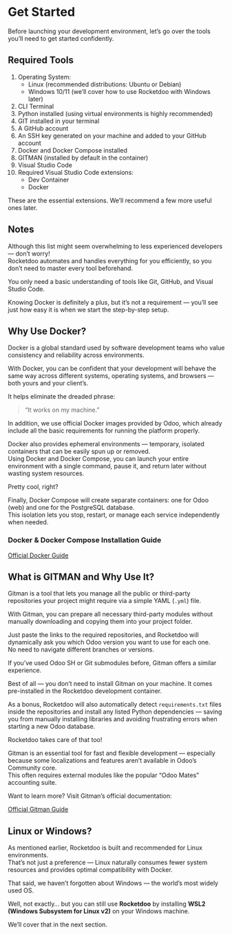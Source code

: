 # Get Started

Before launching your development environment, let’s go over the tools you’ll need to get started confidently.

## Required Tools

1. Operating System:  
    - Linux (recommended distributions: Ubuntu or Debian)  
    - Windows 10/11 (we’ll cover how to use Rocketdoo with Windows later)  
2. CLI Terminal  
3. Python installed (using virtual environments is highly recommended)  
4. GIT installed in your terminal  
5. A GitHub account  
6. An SSH key generated on your machine and added to your GitHub account  
7. Docker and Docker Compose installed  
8. GITMAN (installed by default in the container)  
9. Visual Studio Code  
10. Required Visual Studio Code extensions:  
    - Dev Container  
    - Docker  

These are the essential extensions. We’ll recommend a few more useful ones later.

## Notes

Although this list might seem overwhelming to less experienced developers — don’t worry!  
Rocketdoo automates and handles everything for you efficiently, so you don’t need to master every tool beforehand.

You only need a basic understanding of tools like Git, GitHub, and Visual Studio Code.

Knowing Docker is definitely a plus, but it’s not a requirement — you’ll see just how easy it is when we start the step-by-step setup.

## Why Use Docker?

Docker is a global standard used by software development teams who value consistency and reliability across environments.

With Docker, you can be confident that your development will behave the same way across different systems, operating systems, and browsers — both yours and your client’s.

It helps eliminate the dreaded phrase:

> “It works on my machine.”

In addition, we use official Docker images provided by Odoo, which already include all the basic requirements for running the platform properly.

Docker also provides ephemeral environments — temporary, isolated containers that can be easily spun up or removed.  
Using Docker and Docker Compose, you can launch your entire environment with a single command, pause it, and return later without wasting system resources.

Pretty cool, right?

Finally, Docker Compose will create separate containers: one for Odoo (web) and one for the PostgreSQL database.  
This isolation lets you stop, restart, or manage each service independently when needed.

### Docker & Docker Compose Installation Guide

[Official Docker Guide](https://docs.docker.com/engine/install/ubuntu/)

## What is GITMAN and Why Use It?

Gitman is a tool that lets you manage all the public or third-party repositories your project might require via a simple YAML (`.yml`) file.

With Gitman, you can prepare all necessary third-party modules without manually downloading and copying them into your project folder.

Just paste the links to the required repositories, and Rocketdoo will dynamically ask you which Odoo version you want to use for each one.  
No need to navigate different branches or versions.

If you’ve used Odoo SH or Git submodules before, Gitman offers a similar experience.

Best of all — you don’t need to install Gitman on your machine. It comes pre-installed in the Rocketdoo development container.

As a bonus, Rocketdoo will also automatically detect `requirements.txt` files inside the repositories and install any listed Python dependencies — saving you from manually installing libraries and avoiding frustrating errors when starting a new Odoo database.

Rocketdoo takes care of that too!

Gitman is an essential tool for fast and flexible development — especially because some localizations and features aren’t available in Odoo’s Community core.  
This often requires external modules like the popular “Odoo Mates” accounting suite.

Want to learn more? Visit Gitman’s official documentation:

[Official Gitman Guide](https://gitman.readthedocs.io/en/latest/)

## Linux or Windows?

As mentioned earlier, Rocketdoo is built and recommended for Linux environments.  
That’s not just a preference — Linux naturally consumes fewer system resources and provides optimal compatibility with Docker.

That said, we haven’t forgotten about Windows — the world’s most widely used OS.

Well, not exactly… but you can still use **Rocketdoo** by installing **WSL2 (Windows Subsystem for Linux v2)** on your Windows machine.

We’ll cover that in the next section.

